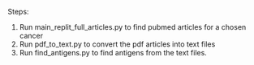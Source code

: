 Steps:
  1. Run main_replit_full_articles.py to find pubmed articles for a chosen cancer
  2. Run pdf_to_text.py to convert the pdf articles into text files
  3. Run find_antigens.py to find antigens from the text files.
